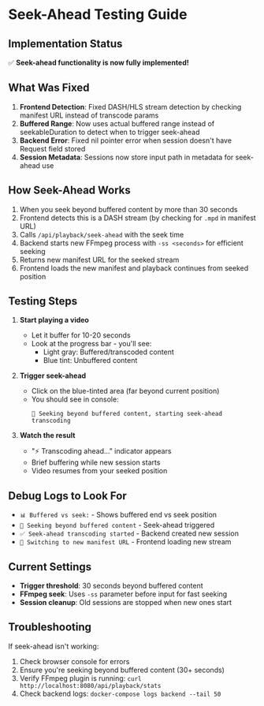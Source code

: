 # Seek-Ahead Testing Guide

## Implementation Status
✅ **Seek-ahead functionality is now fully implemented!**

## What Was Fixed
1. **Frontend Detection**: Fixed DASH/HLS stream detection by checking manifest URL instead of transcode params
2. **Buffered Range**: Now uses actual buffered range instead of seekableDuration to detect when to trigger seek-ahead
3. **Backend Error**: Fixed nil pointer error when session doesn't have Request field stored
4. **Session Metadata**: Sessions now store input path in metadata for seek-ahead use

## How Seek-Ahead Works
1. When you seek beyond buffered content by more than 30 seconds
2. Frontend detects this is a DASH stream (by checking for `.mpd` in manifest URL)
3. Calls `/api/playback/seek-ahead` with the seek time
4. Backend starts new FFmpeg process with `-ss <seconds>` for efficient seeking
5. Returns new manifest URL for the seeked stream
6. Frontend loads the new manifest and playback continues from seeked position

## Testing Steps
1. **Start playing a video**
   - Let it buffer for 10-20 seconds
   - Look at the progress bar - you'll see:
     - Light gray: Buffered/transcoded content
     - Blue tint: Unbuffered content

2. **Trigger seek-ahead**
   - Click on the blue-tinted area (far beyond current position)
   - You should see in console:
     ```
     🚀 Seeking beyond buffered content, starting seek-ahead transcoding
     ```

3. **Watch the result**
   - "⚡ Transcoding ahead..." indicator appears
   - Brief buffering while new session starts
   - Video resumes from your seeked position

## Debug Logs to Look For
- `📊 Buffered vs seek:` - Shows buffered end vs seek position
- `🚀 Seeking beyond buffered content` - Seek-ahead triggered
- `✅ Seek-ahead transcoding started` - Backend created new session
- `🔄 Switching to new manifest URL` - Frontend loading new stream

## Current Settings
- **Trigger threshold**: 30 seconds beyond buffered content
- **FFmpeg seek**: Uses `-ss` parameter before input for fast seeking
- **Session cleanup**: Old sessions are stopped when new ones start

## Troubleshooting
If seek-ahead isn't working:
1. Check browser console for errors
2. Ensure you're seeking beyond buffered content (30+ seconds)
3. Verify FFmpeg plugin is running: `curl http://localhost:8080/api/playback/stats`
4. Check backend logs: `docker-compose logs backend --tail 50` 